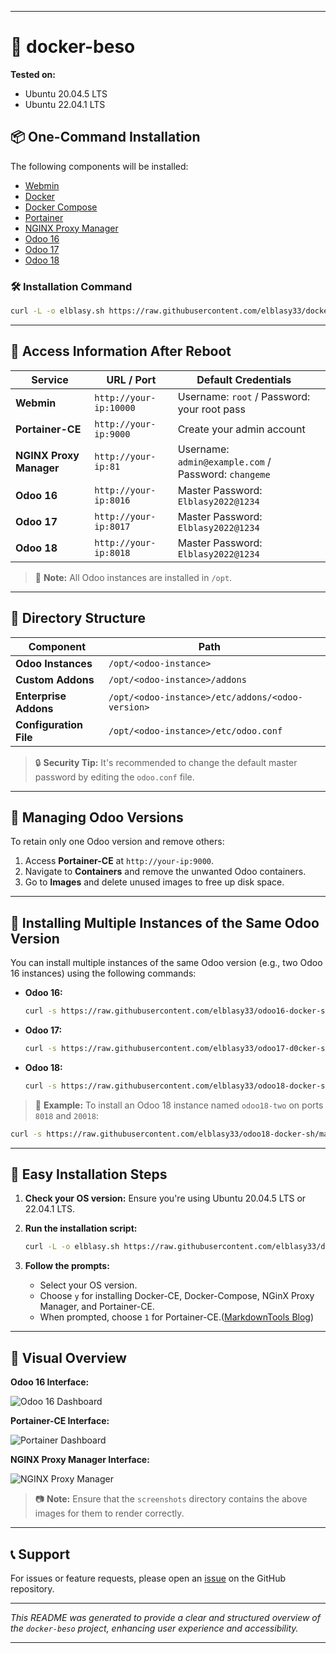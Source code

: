 
---

# 🚀 docker-beso

**Tested on:**

* Ubuntu 20.04.5 LTS
* Ubuntu 22.04.1 LTS

## 📦 One-Command Installation

The following components will be installed:

* [Webmin](https://www.webmin.com/)
* [Docker](https://www.docker.com/)
* [Docker Compose](https://docs.docker.com/engine/reference/commandline/compose/)
* [Portainer](https://docs.portainer.io/)
* [NGINX Proxy Manager](https://nginxproxymanager.com/)
* [Odoo 16](https://www.odoo.com/documentation/16.0/)
* [Odoo 17](https://www.odoo.com/documentation/17.0/)
* [Odoo 18](https://www.odoo.com/documentation/18.0/)

### 🛠️ Installation Command

```bash
curl -L -o elblasy.sh https://raw.githubusercontent.com/elblasy33/docker-beso/main/elblasy.sh && chmod +x elblasy.sh && ./elblasy.sh
```

---

## 🔑 Access Information After Reboot

| Service                 | URL / Port             | Default Credentials                                  |   |
| ----------------------- | ---------------------- | ---------------------------------------------------- | - |
| **Webmin**              | `http://your-ip:10000` | Username: `root` / Password: your root pass          |   |
| **Portainer-CE**        | `http://your-ip:9000`  | Create your admin account                            |   |
| **NGINX Proxy Manager** | `http://your-ip:81`    | Username: `admin@example.com` / Password: `changeme` |   |
| **Odoo 16**             | `http://your-ip:8016`  | Master Password: `Elblasy2022@1234`                  |   |
| **Odoo 17**             | `http://your-ip:8017`  | Master Password: `Elblasy2022@1234`                  |   |
| **Odoo 18**             | `http://your-ip:8018`  | Master Password: `Elblasy2022@1234`                  |   |

> 📝 **Note:** All Odoo instances are installed in `/opt`.

---

## 📁 Directory Structure

| Component              | Path                                             |   |
| ---------------------- | ------------------------------------------------ | - |
| **Odoo Instances**     | `/opt/<odoo-instance>`                           |   |
| **Custom Addons**      | `/opt/<odoo-instance>/addons`                    |   |
| **Enterprise Addons**  | `/opt/<odoo-instance>/etc/addons/<odoo-version>` |   |
| **Configuration File** | `/opt/<odoo-instance>/etc/odoo.conf`             |   |

> 🔒 **Security Tip:** It's recommended to change the default master password by editing the `odoo.conf` file.

---

## 🧹 Managing Odoo Versions

To retain only one Odoo version and remove others:

1. Access **Portainer-CE** at `http://your-ip:9000`.
2. Navigate to **Containers** and remove the unwanted Odoo containers.
3. Go to **Images** and delete unused images to free up disk space.

---

## 🔁 Installing Multiple Instances of the Same Odoo Version

You can install multiple instances of the same Odoo version (e.g., two Odoo 16 instances) using the following commands:

* **Odoo 16:**

  ```bash
  curl -s https://raw.githubusercontent.com/elblasy33/odoo16-docker-sh/main/run.sh | sudo bash -s <odoo-name> <odoo-port> <chat-port>
  ```

* **Odoo 17:**

  ```bash
  curl -s https://raw.githubusercontent.com/elblasy33/odoo17-d0cker-sh/main/run.sh | sudo bash -s <odoo-name> <odoo-port> <chat-port>
  ```

* **Odoo 18:**

  ```bash
  curl -s https://raw.githubusercontent.com/elblasy33/odoo18-docker-sh/main/run.sh | sudo bash -s <odoo-name> <odoo-port> <chat-port>
  ```

> 📌 **Example:** To install an Odoo 18 instance named `odoo18-two` on ports `8018` and `20018`:

```bash
curl -s https://raw.githubusercontent.com/elblasy33/odoo18-docker-sh/main/run.sh | sudo bash -s odoo18-two 8018 20018
```

---

## 🧪 Easy Installation Steps

1. **Check your OS version:** Ensure you're using Ubuntu 20.04.5 LTS or 22.04.1 LTS.

2. **Run the installation script:**

   ```bash
   curl -L -o elblasy.sh https://raw.githubusercontent.com/elblasy33/docker-beso/main/elblasy.sh && chmod +x elblasy.sh && ./elblasy.sh
   ```

3. **Follow the prompts:**

   * Select your OS version.
   * Choose `y` for installing Docker-CE, Docker-Compose, NGinX Proxy Manager, and Portainer-CE.
   * When prompted, choose `1` for Portainer-CE.([MarkdownTools Blog][2])

---

## 🎨 Visual Overview

**Odoo 16 Interface:**

![Odoo 16 Dashboard](screenshots/odoo-16-dashboard.png)

**Portainer-CE Interface:**

![Portainer Dashboard](screenshots/portainer-dashboard.png)

**NGINX Proxy Manager Interface:**

![NGINX Proxy Manager](screenshots/nginx-proxy-manager.png)

> 📷 **Note:** Ensure that the `screenshots` directory contains the above images for them to render correctly.

---

## 📞 Support

For issues or feature requests, please open an [issue](https://github.com/elblasy33/docker-beso/issues) on the GitHub repository.

---

*This README was generated to provide a clear and structured overview of the `docker-beso` project, enhancing user experience and accessibility.*

---

[1]: https://stackoverflow.com/questions/35465557/how-to-apply-color-on-text-in-markdown?utm_source=chatgpt.com "How to apply color on text in Markdown - Stack Overflow"
[2]: https://blog.markdowntools.com/posts/markdown-table-ultimate-guide?utm_source=chatgpt.com "Master Markdown Tables: A Complete Guide & Tips - Blog"
